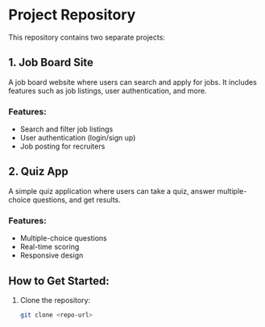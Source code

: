 # Project Repository

This repository contains two separate projects:

## 1. Job Board Site
A job board website where users can search and apply for jobs. It includes features such as job listings, user authentication, and more.

### Features:
- Search and filter job listings
- User authentication (login/sign up)
- Job posting for recruiters

## 2. Quiz App
A simple quiz application where users can take a quiz, answer multiple-choice questions, and get results.

### Features:
- Multiple-choice questions
- Real-time scoring
- Responsive design

## How to Get Started:
1. Clone the repository: 
   ```bash
   git clone <repo-url>
